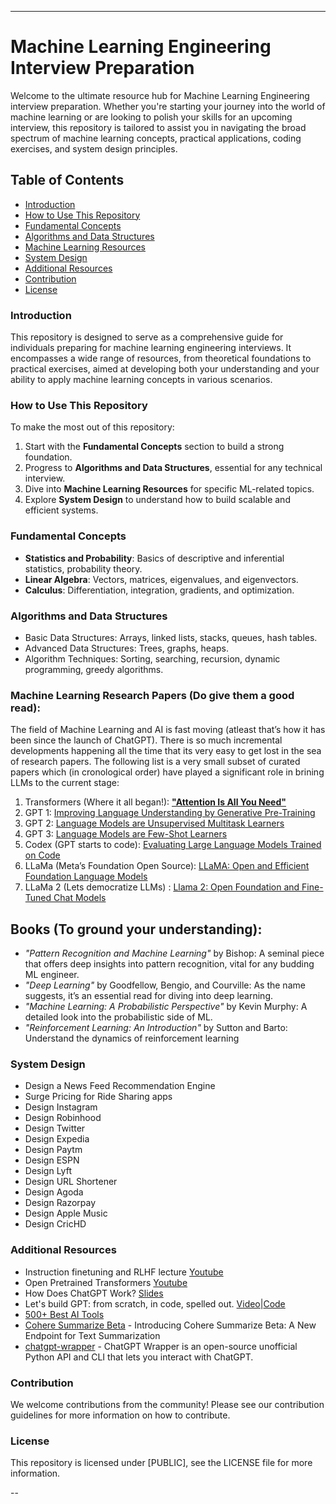 
---
# Machine Learning Engineering Interview Preparation

Welcome to the ultimate resource hub for Machine Learning Engineering interview preparation. Whether you're starting your journey into the world of machine learning or are looking to polish your skills for an upcoming interview, this repository is tailored to assist you in navigating the broad spectrum of machine learning concepts, practical applications, coding exercises, and system design principles.

## Table of Contents

- [Introduction](#introduction)
- [How to Use This Repository](#how-to-use-this-repository)
- [Fundamental Concepts](#fundamental-concepts)
- [Algorithms and Data Structures](#algorithms-and-data-structures)
- [Machine Learning Resources](#machine-learning-algorithms)
- [System Design](#system-design)
- [Additional Resources](#additional-resources)
- [Contribution](#contribution)
- [License](#license)

### Introduction

This repository is designed to serve as a comprehensive guide for individuals preparing for machine learning engineering interviews. It encompasses a wide range of resources, from theoretical foundations to practical exercises, aimed at developing both your understanding and your ability to apply machine learning concepts in various scenarios.

### How to Use This Repository

To make the most out of this repository:
1. Start with the **Fundamental Concepts** section to build a strong foundation.
2. Progress to **Algorithms and Data Structures**, essential for any technical interview.
3. Dive into **Machine Learning Resources** for specific ML-related topics.
5. Explore **System Design** to understand how to build scalable and efficient systems.


### Fundamental Concepts

- **Statistics and Probability**: Basics of descriptive and inferential statistics, probability theory.
- **Linear Algebra**: Vectors, matrices, eigenvalues, and eigenvectors.
- **Calculus**: Differentiation, integration, gradients, and optimization.

### Algorithms and Data Structures

- Basic Data Structures: Arrays, linked lists, stacks, queues, hash tables.
- Advanced Data Structures: Trees, graphs, heaps.
- Algorithm Techniques: Sorting, searching, recursion, dynamic programming, greedy algorithms.

### Machine Learning Research Papers (Do give them a good read):

The field of Machine Learning and AI is fast moving (atleast that’s how it has been since the launch of ChatGPT). There is so much incremental developments happening all the time that its very easy to get lost in the sea of research papers. The following list is a very small subset of curated papers which (in cronological order) have played a significant role in brining LLMs to the current stage:

1. Transformers (Where it all began!): [**"Attention Is All You Need"**](https://arxiv.org/pdf/1706.03762.pdf) 
2. GPT 1: [Improving Language Understanding by Generative Pre-Training ](https://www.cs.ubc.ca/~amuham01/LING530/papers/radford2018improving.pdf) 
3. GPT 2: [Language Models are Unsupervised Multitask Learners](https://d4mucfpksywv.cloudfront.net/better-language-models/language_models_are_unsupervised_multitask_learners.pdf) 
4. GPT 3: [Language Models are Few-Shot Learners](https://papers.nips.cc/paper/2020/file/1457c0d6bfcb4967418bfb8ac142f64a-Paper.pdf) 
5. Codex (GPT starts to code): [Evaluating Large Language Models Trained on Code](https://arxiv.org/pdf/2107.03374.pdf) 
6. LLaMa (Meta’s Foundation Open Source): [LLaMA: Open and Efficient Foundation Language Models](https://scontent-sjc3-1.xx.fbcdn.net/v/t39.8562-6/333078981_693988129081760_4712707815225756708_n.pdf?_nc_cat=108&ccb=1-7&_nc_sid=ad8a9d&_nc_ohc=wcG4AAK8sL0AX86rKAQ&_nc_ht=scontent-sjc3-1.xx&oh=00_AfDJ4lmd4CiMeo9yonblOFRIZmy9Fsww5F5YizYLoriD0A&oe=651C93A2) 
7. LLaMa 2 (Lets democratize LLMs) : [Llama 2: Open Foundation and Fine-Tuned Chat Models](https://arxiv.org/pdf/2307.09288.pdf) 

## **Books (To ground your understanding):**

- *"Pattern Recognition and Machine Learning"* by Bishop: A seminal piece that offers deep insights into pattern recognition, vital for any budding ML engineer.
- *"Deep Learning"* by Goodfellow, Bengio, and Courville: As the name suggests, it’s an essential read for diving into deep learning.
- *"Machine Learning: A Probabilistic Perspective"* by Kevin Murphy: A detailed look into the probabilistic side of ML.
- *"Reinforcement Learning: An Introduction"* by Sutton and Barto: Understand the dynamics of reinforcement learning


### System Design

- Design a News Feed Recommendation Engine
- Surge Pricing for Ride Sharing apps
- Design Instagram
- Design Robinhood
- Design Twitter
- Design Expedia
- Design Paytm
- Design ESPN
- Design Lyft
- Design URL Shortener
- Design Agoda
- Design Razorpay
- Design Apple Music
- Design CricHD


### Additional Resources

- Instruction finetuning and RLHF lecture [Youtube](https://www.youtube.com/watch?v=zjrM-MW-0y0)
- Open Pretrained Transformers [Youtube](https://www.youtube.com/watch?v=p9IxoSkvZ-M&t=4s)
- How Does ChatGPT Work? [Slides](https://docs.google.com/presentation/d/1TTyePrw-p_xxUbi3rbmBI3QQpSsTI1btaQuAUvvNc8w/edit#slide=id.g206fa25c94c_0_24)
- Let's build GPT: from scratch, in code, spelled out. [Video](https://www.youtube.com/watch?v=kCc8FmEb1nY)|[Code](https://github.com/karpathy/ng-video-lecture)
- [500+ Best AI Tools](https://www.notion.so/500-Best-AI-Tools-e954b36bf688404ababf74a13f98d126?pvs=21)
- [Cohere Summarize Beta](https://txt.cohere.ai/summarize-beta/) - Introducing Cohere Summarize Beta: A New Endpoint for Text Summarization
- [chatgpt-wrapper](https://github.com/mmabrouk/chatgpt-wrapper) - ChatGPT Wrapper is an open-source unofficial Python API and CLI that lets you interact with ChatGPT.


### Contribution

We welcome contributions from the community! Please see our contribution guidelines for more information on how to contribute.

### License

This repository is licensed under [PUBLIC], see the LICENSE file for more information.

--
    



